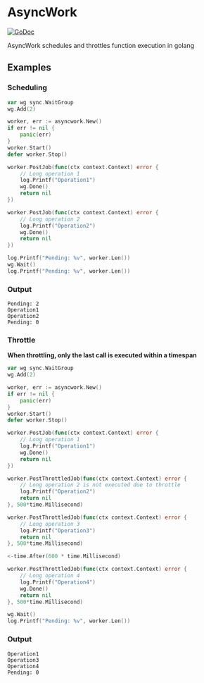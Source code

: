 # AsyncWork

[![GoDoc](https://godoc.org/github.com/GustavoKatel/asyncwork?status.svg)](https://godoc.org/github.com/GustavoKatel/asyncwork)

AsyncWork schedules and throttles function execution in golang

## Examples

### Scheduling
```go
var wg sync.WaitGroup
wg.Add(2)

worker, err := asyncwork.New()
if err != nil {
	panic(err)
}
worker.Start()
defer worker.Stop()

worker.PostJob(func(ctx context.Context) error {
	// Long operation 1
	log.Printf("Operation1")
	wg.Done()
	return nil
})

worker.PostJob(func(ctx context.Context) error {
	// Long operation 2
	log.Printf("Operation2")
	wg.Done()
	return nil
})

log.Printf("Pending: %v", worker.Len())
wg.Wait()
log.Printf("Pending: %v", worker.Len())
```

### Output
```
Pending: 2
Operation1
Operation2
Pending: 0
```

### Throttle

**When throttling, only the last call is executed within a timespan**

```go
var wg sync.WaitGroup
wg.Add(2)

worker, err := asyncwork.New()
if err != nil {
	panic(err)
}
worker.Start()
defer worker.Stop()

worker.PostJob(func(ctx context.Context) error {
	// Long operation 1
	log.Printf("Operation1")
	wg.Done()
	return nil
})

worker.PostThrottledJob(func(ctx context.Context) error {
	// Long operation 2 is not executed due to throttle
	log.Printf("Operation2")
	return nil
}, 500*time.Millisecond)

worker.PostThrottledJob(func(ctx context.Context) error {
	// Long operation 3
	log.Printf("Operation3")
	return nil
}, 500*time.Millisecond)

<-time.After(600 * time.Millisecond)

worker.PostThrottledJob(func(ctx context.Context) error {
	// Long operation 4
	log.Printf("Operation4")
	wg.Done()
	return nil
}, 500*time.Millisecond)

wg.Wait()
log.Printf("Pending: %v", worker.Len())
```

### Output
```
Operation1
Operation3
Operation4
Pending: 0
```